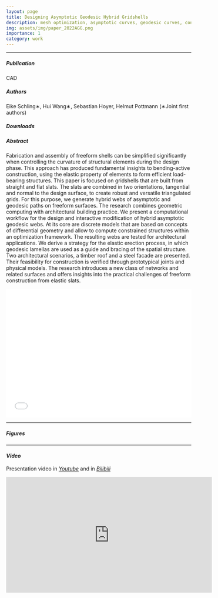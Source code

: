 ```yaml
---
layout: page
title: Designing Asymptotic Geodesic Hybrid Gridshells
description: mesh optimization, asymptotic curves, geodesic curves, construction-aware design, elastic gridshells
img: assets/img/paper_2022AGG.png
importance: 1
category: work
---
```


------
##### <i class="fa-solid fa-memo">**Publication**</i> 
CAD

##### <i class="fa-solid fa-user-group">**Authors**</i> 
Eike Schling∗, Hui Wang∗, Sebastian Hoyer, Helmut Pottmann 
(∗Joint first authors)

##### <i class="fa-solid fa-file-arrow-down">**Downloads**</i> 
<!-- [paper](https://www.geometrie.tuwien.ac.at/geom/ig/publications/geodesic/geodesic.pdf) -->

<!-- <iframe src="https://www.geometrie.tuwien.ac.at/geom/ig/publications/geodesic/geodesic.pdf#toolbar=0" 
width="100%" height=400 frameborder="0" style="border: none;">
</iframe> -->

##### **Abstract**
Fabrication and assembly of freeform shells can be simplified significantly when controlling the curvature of structural elements during the design phase. This approach has produced fundamental insights to bending-active construction, using the elastic property of elements to form efficient load-bearing structures. This paper is focused on gridshells that are built from straight and flat slats. The slats are combined in two orientations, tangential and normal to the design surface, to create robust and versatile triangulated grids. For this purpose, we generate hybrid webs of asymptotic and geodesic paths on freeform surfaces. The research combines geometric computing with architectural building practice. We present a computational workflow for the design and interactive modification of hybrid asymptotic geodesic webs. At its core are discrete models that are based on concepts of differential geometry and allow to compute constrained structures within an optimization framework. The resulting webs are tested for architectural applications. We derive a strategy for the elastic erection process, in which geodesic lamellas are used as a guide and bracing of the spatial structure. Two architectural scenarios, a timber roof and a steel facade are presented. Their feasibility for construction is verified through prototypical joints and physical models. The research introduces a new class of networks and related surfaces and offers insights into the practical challenges of freeform construction from elastic slats.


<iframe src="/assets/pdf/slides/2022-AG-Hui.pdf#toolbar=0" 
width="100%" height=350 frameborder="0" style="border: none;">
</iframe>

------

##### <i class="fa-solid fa-image">**Figures**</i>
 
<!-- <div class="row">
    <div class="col-sm mt-3 mt-md-0">
        {% include figure.html path="assets/img/paper_DGPC.jpg" title="example image" class="img-fluid rounded z-depth-1" zoomable=true%}
    </div>
</div>
Fig.:  -->


------

#### <i class="fa-solid fa-circle-play">**Video**</i> 

Presentation video in [<i class="fa-brands fa-youtube">Youtube</i>](https://dl.acm.org/doi/10.1145/3386569.3392446) and in [<i class="fa-brands fa-bilibili">Bilibili</i>](https://www.bilibili.com/video/BV1Rf4y1Z7yK?spm_id_from=333.999.0.0&vd_source=3fcaaf2fe9f45c94842d7fa553d555be)


<p align="center">
<iframe width="560" height="315" src="https://www.youtube.com/watch?v=jyjE0wSNoHw" title="YouTube video player" frameborder="0" allow="accelerometer; autoplay; clipboard-write; encrypted-media; gyroscope; picture-in-picture" allowfullscreen></iframe>
</p>

